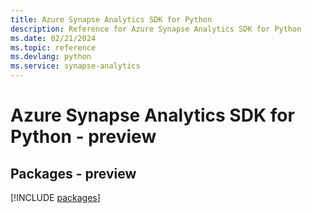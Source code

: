```yaml
---
title: Azure Synapse Analytics SDK for Python
description: Reference for Azure Synapse Analytics SDK for Python
ms.date: 02/21/2024
ms.topic: reference
ms.devlang: python
ms.service: synapse-analytics
---
```

# Azure Synapse Analytics SDK for Python - preview
## Packages - preview
[!INCLUDE [packages](synapse-analytics-index.md)]